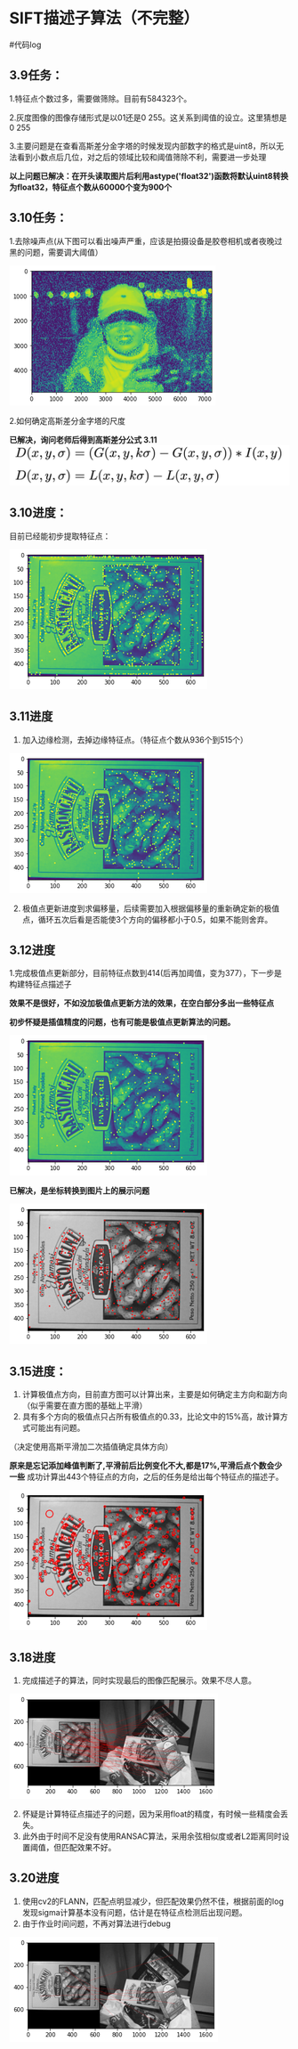 # SIFT描述子算法（不完整）

#代码log

## 3.9任务：
1.特征点个数过多，需要做筛除。目前有584323个。

2.灰度图像的图像存储形式是以01还是0 255。这关系到阈值的设立。这里猜想是0 255

3.主要问题是在查看高斯差分金字塔的时候发现内部数字的格式是uint8，所以无法看到小数点后几位，对之后的领域比较和阈值筛除不利，需要进一步处理

**以上问题已解决：在开头读取图片后利用astype('float32')函数将默认uint8转换为float32，特征点个数从60000个变为900个**

## 3.10任务：
1.去除噪声点(从下图可以看出噪声严重，应该是拍摄设备是胶卷相机或者夜晚过黑的问题，需要调大阈值）

![log1](images/log1.png)

2.如何确定高斯差分金字塔的尺度

**已解决，询问老师后得到高斯差分公式 3.11**
![](images/formula.jpg)


## 3.10进度：
目前已经能初步提取特征点：

![log2](images/log2.png)

## 3.11进度
1. 加入边缘检测，去掉边缘特征点。（特征点个数从936个到515个）

![log3](images/log3.png)

2. 极值点更新进度到求偏移量，后续需要加入根据偏移量的重新确定新的极值点，循环五次后看是否能使3个方向的偏移都小于0.5，如果不能则舍弃。

## 3.12进度
1.完成极值点更新部分，目前特征点数到414(后再加阈值，变为377），下一步是构建特征点描述子

**效果不是很好，不如没加极值点更新方法的效果，在空白部分多出一些特征点**

**初步怀疑是插值精度的问题，也有可能是极值点更新算法的问题。**

![log4](images/log4.png)

**已解决，是坐标转换到图片上的展示问题**

![log5](images/log5.png)

## 3.15进度：
1. 计算极值点方向，目前直方图可以计算出来，主要是如何确定主方向和副方向（似乎需要在直方图的基础上平滑）
2. 具有多个方向的极值点只占所有极值点的0.33，比论文中的15%高，故计算方式可能出有问题。

（决定使用高斯平滑加二次插值确定具体方向）

**原来是忘记添加峰值判断了,平滑前后比例变化不大,都是17%,平滑后点个数会少一些**
成功计算出443个特征点的方向，之后的任务是给出每个特征点的描述子。

![带尺度的图](images/log6.png)

## 3.18进度
1. 完成描述子的算法，同时实现最后的图像匹配展示。效果不尽人意。

![](images/log7.png)

2. 怀疑是计算特征点描述子的问题，因为采用float的精度，有时候一些精度会丢失。
3. 此外由于时间不足没有使用RANSAC算法，采用余弦相似度或者L2距离同时设置阈值，但匹配效果不好。

## 3.20进度
1. 使用cv2的FLANN，匹配点明显减少，但匹配效果仍然不佳，根据前面的log发现sigma计算基本没有问题，估计是在特征点检测后出现问题。
2. 由于作业时间问题，不再对算法进行debug

![](images/log8.png)

